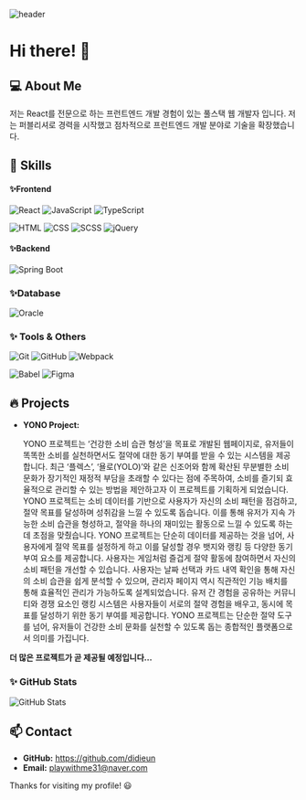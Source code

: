 
![header](https://capsule-render.vercel.app/api?type=waving&color=f4bbbb&height=300&section=header&text=Ji-Eun%20GitHub!&fontSize=100&fontAlignY=35&fontColor=fff)

# Hi there! 👋

## 💻 About Me
저는 React를 전문으로 하는 프런트엔드 개발 경험이 있는 풀스택 웹 개발자 입니다. 
저는 퍼블리셔로 경력을 시작했고 점차적으로 프런트엔드 개발 분야로 기술을 확장했습니다. 

## 🚀 Skills
#### ✨Frontend
![React](https://img.shields.io/badge/React-%2361DAFB.svg?style=for-the-badge&logo=react&logoColor=white)
![JavaScript](https://img.shields.io/badge/JavaScript-%23F7DF1E.svg?style=for-the-badge&logo=javascript&logoColor=black)
![TypeScript](https://img.shields.io/badge/TypeScript-%233178C6.svg?style=for-the-badge&logo=typescript&logoColor=white)


![HTML](https://img.shields.io/badge/HTML-%23E34F26.svg?style=for-the-badge&logo=html5&logoColor=white)
![CSS](https://img.shields.io/badge/CSS-%231572B6.svg?style=for-the-badge&logo=css3&logoColor=white)
![SCSS](https://img.shields.io/badge/SCSS-%23CC6699.svg?style=for-the-badge&logo=sass&logoColor=white)
![jQuery](https://img.shields.io/badge/jQuery-%230769AD.svg?style=for-the-badge&logo=jquery&logoColor=white)

#### ✨Backend
![Spring Boot](https://img.shields.io/badge/Spring%20Boot-%236DB33F.svg?style=for-the-badge&logo=springboot&logoColor=white)

### ✨Database
![Oracle](https://img.shields.io/badge/Oracle-%23F80000.svg?style=for-the-badge&logo=oracle&logoColor=white)

### ✨ Tools & Others
![Git](https://img.shields.io/badge/Git-%23F05032.svg?style=for-the-badge&logo=git&logoColor=white)
![GitHub](https://img.shields.io/badge/GitHub-%23339933.svg?style=for-the-badge&logo=github&logoColor=white)
![Webpack](https://img.shields.io/badge/Webpack-%238DD6F9.svg?style=for-the-badge&logo=webpack&logoColor=black)


![Babel](https://img.shields.io/badge/Babel-%23F9DC3E.svg?style=for-the-badge&logo=babel&logoColor=black)
![Figma](https://img.shields.io/badge/Figma-%23F24E1E.svg?style=for-the-badge&logo=figma&logoColor=white)

## 🔥 Projects
- **YONO Project:**

  YONO 프로젝트는 ‘건강한 소비 습관 형성’을 목표로 개발된 웹페이지로, 유저들이 똑똑한 소비를 실천하면서도 절약에 대한 동기 부여를 받을 수 있는 시스템을 제공합니다.
  최근 ‘플렉스’, ‘욜로(YOLO)’와 같은 신조어와 함께 확산된 무분별한 소비 문화가 장기적인 재정적 부담을 초래할 수 있다는 점에 주목하여, 소비를 즐기되 효율적으로 관리할 수 있는 방법을 제안하고자 이 프로젝트를 기획하게 되었습니다.
  YONO 프로젝트는 소비 데이터를 기반으로 사용자가 자신의 소비 패턴을 점검하고, 절약 목표를 달성하며 성취감을 느낄 수 있도록 돕습니다. 이를 통해 유저가 지속 가능한 소비 습관을 형성하고, 절약을 하나의 재미있는 활동으로 느낄 수 있도록 하는 데 초점을 맞췄습니다.
  YONO 프로젝트는 단순히 데이터를 제공하는 것을 넘어, 사용자에게 절약 목표를 설정하게 하고 이를 달성할 경우 뱃지와 랭킹 등 다양한 동기 부여 요소를 제공합니다. 사용자는 게임처럼 즐겁게 절약 활동에 참여하면서 자신의 소비 패턴을 개선할 수 있습니다.
  사용자는 날짜 선택과 카드 내역 확인을 통해 자신의 소비 습관을 쉽게 분석할 수 있으며, 관리자 페이지 역시 직관적인 기능 배치를 통해 효율적인 관리가 가능하도록 설계되었습니다.
  유저 간 경험을 공유하는 커뮤니티와 경쟁 요소인 랭킹 시스템은 사용자들이 서로의 절약 경험을 배우고, 동시에 목표를 달성하기 위한 동기 부여를 제공합니다.
  YONO 프로젝트는 단순한 절약 도구를 넘어, 유저들이 건강한 소비 문화를 실천할 수 있도록 돕는 종합적인 플랫폼으로서 의미를 가집니다.


**더 많은 프로젝트가 곧 제공될 예정입니다...**

### ✨ GitHub Stats
![GitHub Stats](https://github-readme-stats.vercel.app/api?username=didieun&show_icons=true&theme=radical)

## 📫 Contact
- **GitHub:** https://github.com/didieun
- **Email:** playwithme31@naver.com

Thanks for visiting my profile! 😃

